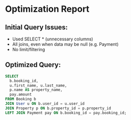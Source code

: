 # Optimization Report

## Initial Query Issues:
- Used SELECT * (unnecessary columns)
- All joins, even when data may be null (e.g. Payment)
- No limit/filtering

## Optimized Query:
```sql
SELECT 
  b.booking_id,
  u.first_name, u.last_name,
  p.name AS property_name,
  pay.amount
FROM Booking b
JOIN User u ON b.user_id = u.user_id
JOIN Property p ON b.property_id = p.property_id
LEFT JOIN Payment pay ON b.booking_id = pay.booking_id;
